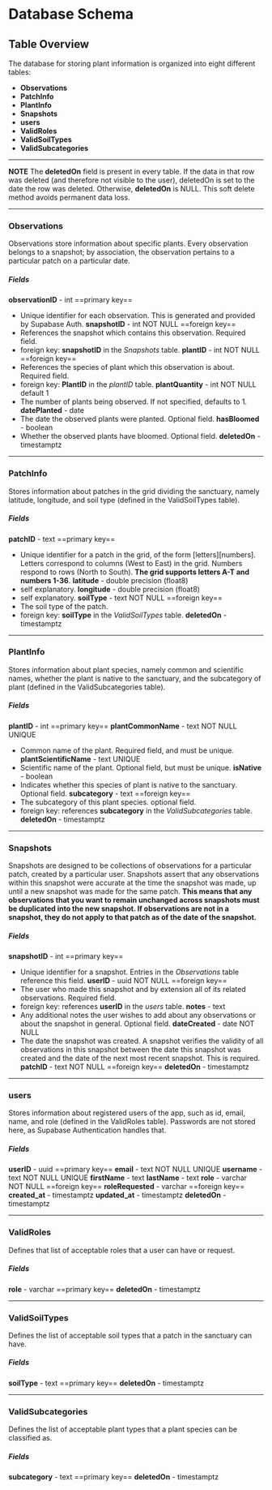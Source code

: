 # Database Schema

## Table Overview
The database for storing plant information is organized into eight different tables:
- **Observations**
- **PatchInfo**
- **PlantInfo**
- **Snapshots**
- **users**
- **ValidRoles**
- **ValidSoilTypes**
- **ValidSubcategories**
---
**NOTE**
The **deletedOn** field is present in every table. If the data in that row was deleted (and therefore not visible to the user), deletedOn is set to the date the row was deleted. Otherwise, **deletedOn** is NULL. This soft delete method avoids permanent data loss.

---
### Observations
Observations store information about specific plants. Every observation belongs to a snapshot; by association, the observation pertains to a particular patch on a particular date. 
##### Fields 
**observationID** - int ==primary key==
  - Unique identifier for each observation. This is generated and provided by Supabase Auth. 
**snapshotID** - int NOT NULL ==foreign key==
  - References the snapshot which contains this observation. Required field.
  - foreign key: **snapshotID** in the *Snapshots* table.
**plantID** - int NOT NULL ==foreign key==
  - References the species of plant which this observation is about. Required field.
  - foreign key: **PlantID** in the *plantID* table.
**plantQuantity** - int NOT NULL default 1
  - The number of plants being observed. If not specified, defaults to 1.
**datePlanted** - date
  - The date the observed plants were planted. Optional field.
**hasBloomed** - boolean
  - Whether the observed plants have bloomed. Optional field.
**deletedOn** - timestamptz

---
### PatchInfo
Stores information about patches in the grid dividing the sanctuary, namely latitude, longitude, and soil type (defined in the ValidSoilTypes table).
##### Fields
**patchID** - text ==primary key==
  - Unique identifier for a patch in the grid, of the form \[letters\]\[numbers\]. Letters correspond to columns (West to East) in the grid. Numbers respond to rows (North to South). **The grid supports letters A-T and numbers 1-36**.
**latitude**  - double precision (float8)
  - self explanatory.
**longitude** - double precision (float8)
  - self explanatory.
**soilType** - text NOT NULL ==foreign key==
  - The soil type of the patch.
  - foreign key: **soilType** in the *ValidSoilTypes* table.
**deletedOn** - timestamptz

---
### PlantInfo
Stores information about plant species, namely common and scientific names, whether the plant is native to the sanctuary, and the subcategory of plant (defined in the ValidSubcategories table).
##### Fields
**plantID** - int ==primary key==
**plantCommonName** - text NOT NULL UNIQUE
  - Common name of the plant. Required field, and must be unique. 
**plantScientificName** - text UNIQUE
  - Scientific name of the plant. Optional field, but must be unique.
**isNative** - boolean
  - Indicates whether this species of plant is native to the sanctuary. Optional field. 
**subcategory** - text ==foreign key==
  - The subcategory of this plant species. optional field.
  - foreign key: references **subcategory** in the *ValidSubcategories* table.
**deletedOn** - timestamptz

---
### Snapshots
Snapshots are designed to be collections of observations for a particular patch, created by a particular user. Snapshots assert that any observations within this snapshot were accurate at the time the snapshot was made, up until a new snapshot was made for the same patch. 
**This means that any observations that you want to remain unchanged across snapshots must be duplicated into the new snapshot. If observations are not in a snapshot, they do not apply to that patch as of the date of the snapshot.**
##### Fields
**snapshotID** - int ==primary key==
  - Unique identifier for a snapshot. Entries in the *Observations* table reference this field.
**userID** - uuid NOT NULL ==foreign key==
  - The user who made this snapshot and by extension all of its related observations. Required field.
  - foreign key: references **userID** in the *users* table. 
**notes** - text
  - Any additional notes the user wishes to add about any observations or about the snapshot in general. Optional field.
**dateCreated** - date NOT NULL
  - The date the snapshot was created. A snapshot verifies the validity of all observations in this snapshot between the date this snapshot was created and the date of the next most recent snapshot. This is required.
**patchID** - text NOT NULL ==foreign key==
**deletedOn** - timestamptz

---
### users
Stores information about registered users of the app, such as id, email, name, and role (defined in the ValidRoles table). Passwords are not stored here, as Supabase Authentication handles that.
##### Fields
**userID** - uuid ==primary key==
**email** - text NOT NULL UNIQUE
**username** - text NOT NULL UNIQUE
**firstName** - text
**lastName** - text
**role** - varchar NOT NULL ==foreign key==
**roleRequested** - varchar ==foreign key==
**created_at** - timestamptz
**updated_at** - timestamptz
**deletedOn** - timestamptz

---
### ValidRoles
Defines that list of acceptable roles that a user can have or request. 
##### Fields
**role** - varchar ==primary key==
**deletedOn** - timestamptz

---
### ValidSoilTypes
Defines the list of acceptable soil types that a patch in the sanctuary can have.
##### Fields
**soilType** - text ==primary key==
**deletedOn** - timestamptz

---
### ValidSubcategories
Defines the list of acceptable plant types that a plant species can be classified as. 
##### Fields
**subcategory** - text ==primary key==
**deletedOn** - timestamptz
